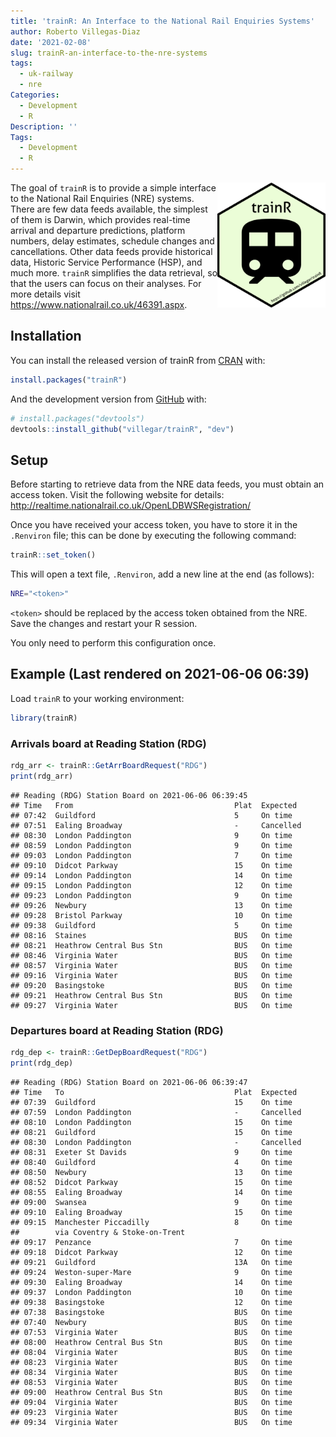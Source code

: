 ```yaml
---
title: 'trainR: An Interface to the National Rail Enquiries Systems'
author: Roberto Villegas-Diaz
date: '2021-02-08'
slug: trainR-an-interface-to-the-nre-systems
tags:
  - uk-railway
  - nre
Categories:
  - Development
  - R
Description: ''
Tags:
  - Development
  - R
---
```


<img src="https://raw.githubusercontent.com/villegar/trainR/main/inst/images/logo.png" alt="logo" align="right" height=200px/>

The goal of `trainR` is to provide a simple interface to the 
National Rail Enquiries (NRE) systems. There are few data feeds 
available, the simplest of them is Darwin, which provides real-time 
arrival and departure predictions, platform numbers, delay estimates, 
schedule changes and cancellations. Other data feeds provide historical 
data, Historic Service Performance (HSP), and much more. `trainR` 
simplifies the data retrieval, so that the users can focus on their 
analyses. For more details visit 
https://www.nationalrail.co.uk/46391.aspx.

## Installation

You can install the released version of trainR from [CRAN](https://CRAN.R-project.org) with:

``` r
install.packages("trainR")
```

And the development version from [GitHub](https://github.com/) with:

``` r
# install.packages("devtools")
devtools::install_github("villegar/trainR", "dev")
```

## Setup
Before starting to retrieve data from the NRE data feeds, you must obtain an access token. 
Visit the following website for details: http://realtime.nationalrail.co.uk/OpenLDBWSRegistration/

Once you have received your access token, you have to store it in the `.Renviron` file; this can be 
done by executing the following command:


```r
trainR::set_token()
```

This will open a text file, `.Renviron`, add a new line at the end (as follows):

```bash
NRE="<token>"
```

`<token>` should be replaced by the access token obtained from the NRE. Save the changes and restart 
your R session.

You only need to perform this configuration once.

## Example (Last rendered on 2021-06-06 06:39)

Load `trainR` to your working environment:

```r
library(trainR)
```

### Arrivals board at Reading Station (RDG)


```r
rdg_arr <- trainR::GetArrBoardRequest("RDG")
print(rdg_arr)
```

```
## Reading (RDG) Station Board on 2021-06-06 06:39:45
## Time   From                                    Plat  Expected
## 07:42  Guildford                               5     On time
## 07:51  Ealing Broadway                         -     Cancelled
## 08:30  London Paddington                       9     On time
## 08:59  London Paddington                       9     On time
## 09:03  London Paddington                       7     On time
## 09:10  Didcot Parkway                          15    On time
## 09:14  London Paddington                       14    On time
## 09:15  London Paddington                       12    On time
## 09:23  London Paddington                       9     On time
## 09:26  Newbury                                 13    On time
## 09:28  Bristol Parkway                         10    On time
## 09:38  Guildford                               5     On time
## 08:16  Staines                                 BUS   On time
## 08:21  Heathrow Central Bus Stn                BUS   On time
## 08:46  Virginia Water                          BUS   On time
## 08:57  Virginia Water                          BUS   On time
## 09:16  Virginia Water                          BUS   On time
## 09:20  Basingstoke                             BUS   On time
## 09:21  Heathrow Central Bus Stn                BUS   On time
## 09:27  Virginia Water                          BUS   On time
```

### Departures board at Reading Station (RDG)


```r
rdg_dep <- trainR::GetDepBoardRequest("RDG")
print(rdg_dep)
```

```
## Reading (RDG) Station Board on 2021-06-06 06:39:47
## Time   To                                      Plat  Expected
## 07:39  Guildford                               15    On time
## 07:59  London Paddington                       -     Cancelled
## 08:10  London Paddington                       15    On time
## 08:21  Guildford                               15    On time
## 08:30  London Paddington                       -     Cancelled
## 08:31  Exeter St Davids                        9     On time
## 08:40  Guildford                               4     On time
## 08:50  Newbury                                 13    On time
## 08:52  Didcot Parkway                          15    On time
## 08:55  Ealing Broadway                         14    On time
## 09:00  Swansea                                 9     On time
## 09:10  Ealing Broadway                         15    On time
## 09:15  Manchester Piccadilly                   8     On time
##        via Coventry & Stoke-on-Trent           
## 09:17  Penzance                                7     On time
## 09:18  Didcot Parkway                          12    On time
## 09:21  Guildford                               13A   On time
## 09:24  Weston-super-Mare                       9     On time
## 09:30  Ealing Broadway                         14    On time
## 09:37  London Paddington                       10    On time
## 09:38  Basingstoke                             12    On time
## 07:38  Basingstoke                             BUS   On time
## 07:40  Newbury                                 BUS   On time
## 07:53  Virginia Water                          BUS   On time
## 08:00  Heathrow Central Bus Stn                BUS   On time
## 08:04  Virginia Water                          BUS   On time
## 08:23  Virginia Water                          BUS   On time
## 08:34  Virginia Water                          BUS   On time
## 08:53  Virginia Water                          BUS   On time
## 09:00  Heathrow Central Bus Stn                BUS   On time
## 09:04  Virginia Water                          BUS   On time
## 09:23  Virginia Water                          BUS   On time
## 09:34  Virginia Water                          BUS   On time
```
